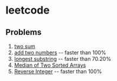 # leetcode

## Problems

1. [two sum](./1-two-sum/v2.go)
2. [add two numbers](./2-add-two-numbers/v1.go) -- faster than 100%
3. [longest substring](./3-longest-substring/v1.go) -- faster than 70.20%
4. [Median of Two Sorted Arrays](./4-median-of-two-sorted-arrays/v1.go)
7. [Reverse Integer](./7-reverse-integer/v1.go) -- faster than 100%